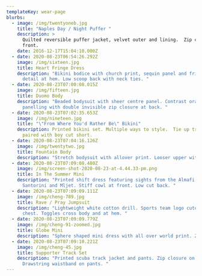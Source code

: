```yaml
---
templateKey: wear-page
blurbs:
  - image: /img/twentyoneb.jpg
    title: "Naples Day / Night Puffer "
    description: >
      Quilted reversible puffer jacket, velvet outer and lining.  Zip closure at
      front.
    date: 2016-12-17T15:04:10.000Z
  - date: 2020-08-23T06:54:26.292Z
    image: /img/sixteen.jpg
    title: Heart Fringe Dress
    description: "Bikini bodice with church print, sequin panel and fringed heart
      detail at hem. Low scoop back with neck ties. "
  - date: 2020-08-23T07:00:08.015Z
    image: /img/fifteen.jpg
    title: Duomo Body
    description: "Beaded bodysuit with sheer centre panel. Contrast orange / tan
      panelling with double invisible zip closure at back. "
  - date: 2020-08-23T07:02:35.653Z
    image: /img/nineteen.jpg
    title: "\"From Where You'd Rather Be\" Bikini"
    description: Printed bikini set. Multiple ways to style.  Tie up triangle top
      paired with boy cut short.
  - date: 2020-08-23T07:04:16.126Z
    image: /img/twentytwo.jpg
    title: Fountain Body
    description: "Stretch bodysuit with allover print. Looser upper with a fitted short. "
  - date: 2020-08-23T07:09:08.480Z
    image: /img/screen-shot-2020-08-23-at-4.44.33-pm.png
    title: In The Summer Mini
    description: "Printed shift dress featuring sights from the Almafi Coast,
      Santorini and Mljet. Stiff cowl at front. Low cut back. "
  - date: 2020-08-23T07:09:09.111Z
    image: /img/cheng-789.jpg
    title: Rave / Pray Jumpsuit
    description: "Lightweight white cotton drill. Sports team logo cutout on left
      chest. Toggles cross body and at hem. "
  - date: 2020-08-23T07:09:09.779Z
    image: /img/cheng-91-zoomed.jpg
    title: Globe Mini
    description: "Sphere shaped mini dress with all over world print. Zip closure. "
  - date: 2020-08-23T07:09:10.221Z
    image: /img/cheng-45.jpg
    title: Supporter Track Set
    description: "Printed scuba track jacket and pants. Zip closure on jacket.
      Drawstring waistband on pants. "
---
```

